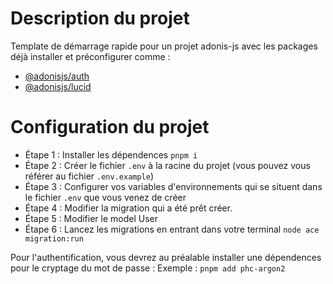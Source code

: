 # **Description du projet**
Template de démarrage rapide pour un projet adonis-js avec les packages déjà installer et préconfigurer comme : 
- [@adonisjs/auth](https://docs.adonisjs.com/guides/auth/introduction)
- [@adonisjs/lucid](https://docs.adonisjs.com/guides/database/introduction)

# **Configuration du projet**

- Étape 1 : Installer les dépendences `pnpm i`
- Étape 2 : Créer le fichier `.env` à la racine du projet (vous pouvez vous référer au fichier `.env.example`)
- Étape 3 : Configurer vos variables d'environnements qui se situent dans le fichier `.env` que vous venez de créer
- Étape 4 : Modifier la migration qui a été prêt créer.
- Étape 5 : Modifier le model User
- Étape 6 : Lancez les migrations en entrant dans votre terminal ``node ace migration:run``

Pour l'authentification, vous devrez au préalable installer une dépendences pour le cryptage du mot de passe : 
Exemple : ``pnpm add phc-argon2``
